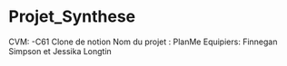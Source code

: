# Projet_Synthese
CVM: -C61
Clone de notion
Nom du projet : PlanMe
Equipiers: Finnegan Simpson et Jessika Longtin

